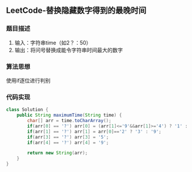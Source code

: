 ## LeetCode-替换隐藏数字得到的最晚时间

### 题目描述

1. 输入：字符串time（如2？：50）
2. 输出：将问号替换成能令字符串时间最大的数字

### 算法思想

使用if逐位进行判别

### 代码实现

```java
class Solution {
    public String maximumTime(String time) {
        char[] arr = time.toCharArray();
        if(arr[0] == '?') arr[0] = (arr[1]<='9'&&arr[1]>='4') ? '1' : '2';
        if(arr[1] == '?') arr[1] = arr[0]=='2' ? '3' : '9';
        if(arr[3] == '?') arr[3] = '5';
        if(arr[4] == '?') arr[4] = '9';

        return new String(arr);
    }
}
```


